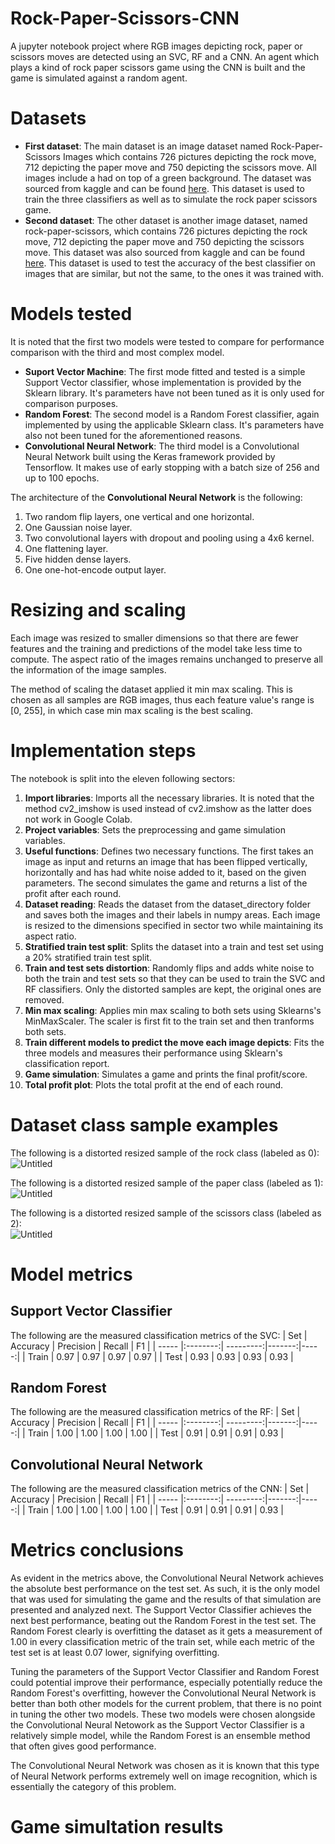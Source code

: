 # Rock-Paper-Scissors-CNN
A jupyter notebook project where RGB images depicting rock, paper or scissors moves are detected using an SVC, RF and a CNN. An agent which plays a kind of rock paper scissors game using the CNN is built and the game is simulated against a random agent.

# Datasets
- **First dataset**: The main dataset is an image dataset named Rock-Paper-Scissors Images which contains 726 pictures depicting the rock move, 712 depicting the paper move and 750 depicting the scissors move. All images include a had on top of a green background. The dataset was sourced from kaggle and can be found [here](https://www.kaggle.com/datasets/drgfreeman/rockpaperscissors). This dataset is used to train the three classifiers as well as to simulate the rock paper scissors game.
- **Second dataset**: The other dataset is another image dataset, named rock-paper-scissors, which contains 726 pictures depicting the rock move, 712 depicting the paper move and 750 depicting the scissors move. This dataset was also sourced from kaggle and can be found [here](https://www.kaggle.com/datasets/drgfreeman/rockpaperscissors). This dataset is used to test the accuracy of the best classifier on images that are similar, but not the same, to the ones it was trained with.

# Models tested
It is noted that the first two models were tested to compare for performance comparison with the third and most complex model.
- **Suport Vector Machine**: The first mode fitted and tested is a simple Support Vector classifier, whose implementation is provided by the Sklearn library. It's parameters have not been tuned as it is only used for comparison purposes.
- **Random Forest**: The second model is a Random Forest classifier, again implemented by using the applicable Sklearn class. It's parameters have also not been tuned for the aforementioned reasons.
- **Convolutional Neural Network**: The third model is a Convolutional Neural Network built using the Keras framework provided by Tensorflow. It makes use of early stopping with a batch size of 256 and up to 100 epochs.

The architecture of the **Convolutional Neural Network** is the following:
1. Two random flip layers, one vertical and one horizontal.
2. One Gaussian noise layer.
3. Two convolutional layers with dropout and pooling using a 4x6 kernel.
4. One flattening layer.
5. Five hidden dense layers.
6. One one-hot-encode output layer.

# Resizing and scaling
Each image was resized to smaller dimensions so that there are fewer features and the training and predictions of the model take less time to compute. The aspect ratio of the images remains unchanged to preserve all the information of the image samples.

The method of scaling the dataset applied it min max scaling. This is chosen as all samples are RGB images, thus each feature value's range is [0, 255], in which case min max scaling is the best scaling.

# Implementation steps
The notebook is split into the eleven following sectors:
1. **Import libraries**: Imports all the necessary libraries. It is noted that the method cv2_imshow is used instead of cv2.imshow as the latter does not work in Google Colab.
2. **Project variables**: Sets the preprocessing and game simulation variables.
3. **Useful functions**: Defines two necessary functions. The first takes an image as input and returns an image that has been flipped vertically, horizontally and has had white noise added to it, based on the given parameters. The second simulates the game and returns a list of the profit after each round.
4. **Dataset reading**: Reads the dataset from the dataset_directory folder and saves both the images and their labels in numpy areas. Each image is resized to the dimensions specified in sector two while maintaining its aspect ratio.
5. **Stratified train test split**: Splits the dataset into a train and test set using a 20% stratified train test split.
6. **Train and test sets distortion**: Randomly flips and adds white noise to both the train and test sets so that they can be used to train the SVC and RF classifiers. Only the distorted samples are kept, the original ones are removed.
7. **Min max scaling**: Applies min max scaling to both sets using Sklearns's MinMaxScaler. The scaler is first fit to the train set and then tranforms both sets.
8. **Train different models to predict the move each image depicts**: Fits the three models and measures their performance using Sklearn's classification report.
9. **Game simulation**: Simulates a game and prints the final profit/score.
10. **Total profit plot**: Plots the total profit at the end of each round.

# Dataset class sample examples
The following is a distorted resized sample of the rock class (labeled as 0):  
![Untitled](https://github.com/JohnOiko/Rock-Paper-Scissors-CNN/assets/72659858/756d4b9c-fd6e-4005-bc93-27a2e7601624)

The following is a distorted resized sample of the paper class (labeled as 1):  
![Untitled](https://github.com/JohnOiko/Rock-Paper-Scissors-CNN/assets/72659858/095a2280-cc03-49bf-a713-b0054465dba8)

The following is a distorted resized sample of the scissors class (labeled as 2):  
![Untitled](https://github.com/JohnOiko/Rock-Paper-Scissors-CNN/assets/72659858/6a97fd77-c62b-4e34-88e8-d4a63b324774)

# Model metrics
## Support Vector Classifier
The following are the measured classification metrics of the SVC:
| Set   | Accuracy | Precision | Recall | F1   |
| ----- |:--------:| ---------:|-------:|-----:|
| Train | 0.97     | 0.97      | 0.97   | 0.97 |
| Test  | 0.93     | 0.93      | 0.93   | 0.93 |

## Random Forest
The following are the measured classification metrics of the RF:
| Set   | Accuracy | Precision | Recall | F1   |
| ----- |:--------:| ---------:|-------:|-----:|
| Train | 1.00     | 1.00      | 1.00   | 1.00 |
| Test  | 0.91     | 0.91      | 0.91   | 0.93 |

## Convolutional Neural Network
The following are the measured classification metrics of the CNN:
| Set   | Accuracy | Precision | Recall | F1   |
| ----- |:--------:| ---------:|-------:|-----:|
| Train | 1.00     | 1.00      | 1.00   | 1.00 |
| Test  | 0.91     | 0.91      | 0.91   | 0.93 |

# Metrics conclusions
As evident in the metrics above, the Convolutional Neural Network achieves the absolute best performance on the test set. As such, it is the only model that was used for simulating the game and the results of that simulation are presented and analyzed next. The Support Vector Classifier achieves the next best performance, beating out the Random Forest in the test set. The Random Forest clearly is overfitting the dataset as it gets a measurement of 1.00 in every classification metric of the train set, while each metric of the test set is at least 0.07 lower, signifying overfitting.

Tuning the parameters of the Support Vector Classifier and Random Forest could potential improve their performance, especially potentially reduce the Random Forest's overfitting, however the Convolutional Neural Network is better than both other models for the current problem, that there is no point in tuning the other two models. These two models were chosen alongside the Convolutional Neural Netowork as the Support Vector Classifier is a relatively simple model, while the Random Forest is an ensemble method that often gives good performance.

The Convolutional Neural Network was chosen as it is known that this type of Neural Network performs extremely well on image recognition, which is essentially the category of this problem.

# Game simultation results
